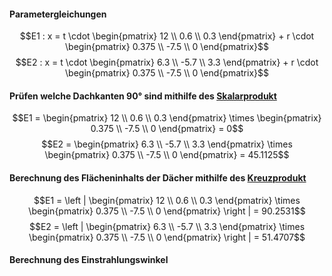 
#### Parametergleichungen
$$E1 : x = t \cdot \begin{pmatrix} 12 \\ 0.6 \\ 0.3 \end{pmatrix} + r \cdot \begin{pmatrix} 0.375 \\ -7.5 \\ 0 \end{pmatrix}$$$$E2 : x = t \cdot  \begin{pmatrix} 6.3 \\ -5.7 \\ 3.3 \end{pmatrix} + r \cdot \begin{pmatrix} 0.375 \\ -7.5 \\ 0 \end{pmatrix}$$
#### Prüfen welche Dachkanten 90° sind mithilfe des [Skalarprodukt](4%20Skalarprodukt,%20Kreuzprodukt,%20Winkelberechnung)
$$E1 = \begin{pmatrix} 12 \\ 0.6 \\ 0.3 \end{pmatrix} \times \begin{pmatrix} 0.375 \\ -7.5 \\ 0 \end{pmatrix} = 0$$
$$E2 = \begin{pmatrix} 6.3 \\ -5.7 \\ 3.3 \end{pmatrix} \times \begin{pmatrix} 0.375 \\ -7.5 \\ 0 \end{pmatrix} = 45.1125$$
#### Berechnung des Flächeninhalts der Dächer mithilfe des [Kreuzprodukt](4%20Skalarprodukt,%20Kreuzprodukt,%20Winkelberechnung)
$$E1 = \left | \begin{pmatrix} 12 \\ 0.6 \\ 0.3 \end{pmatrix} \times \begin{pmatrix} 0.375 \\ -7.5 \\ 0 \end{pmatrix} \right | = 90.2531$$
$$E2 = \left | \begin{pmatrix} 6.3 \\ -5.7 \\ 3.3 \end{pmatrix} \times \begin{pmatrix} 0.375 \\ -7.5 \\ 0 \end{pmatrix} \right | = 51.4707$$
#### Berechnung des Einstrahlungswinkel

